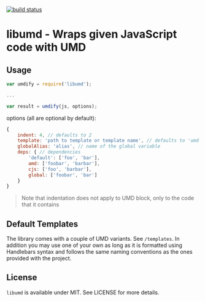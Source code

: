 [![build status](https://secure.travis-ci.org/bebraw/libumd.png)](http://travis-ci.org/bebraw/libumd)
# libumd - Wraps given JavaScript code with UMD

## Usage

```js
var umdify = require('libumd');

...

var result = umdify(js, options);
```

options (all are optional by default):

```js
{
    indent: 4, // defaults to 2
    template: 'path to template or template name', // defaults to 'umd'
    globalAlias: 'alias', // name of the global variable
    deps: { // dependencies
        'default': ['foo', 'bar'],
        amd: ['foobar', 'barbar'],
        cjs: ['foo', 'barbar'],
        global: ['foobar', 'bar']
    }
}
```

> Note that indentation does not apply to UMD block, only to the code that it contains

## Default Templates

The library comes with a couple of UMD variants. See `/templates`. In addition you may use one of your own as long as it is formatted using Handlebars syntax and follows the same naming conventions as the ones provided with the project.

## License

`libumd` is available under MIT. See LICENSE for more details.

